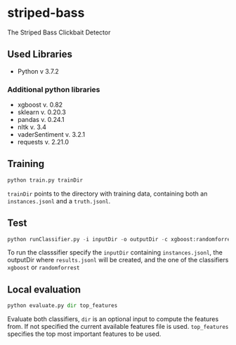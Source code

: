 # striped-bass
The Striped Bass Clickbait Detector

## Used Libraries
* Python v 3.7.2

### Additional python libraries
* xgboost v. 0.82
* sklearn v. 0.20.3
* pandas v. 0.24.1
* nltk  v. 3.4
* vaderSentiment v. 3.2.1
* requests v. 2.21.0


## Training
```python
python train.py trainDir
```
`trainDir` points to the directory with training data, containing both an `instances.jsonl` and a `truth.jsonl`.

## Test
```python
python runClassifier.py -i inputDir -o outputDir -c xgboost:randomforrest
```

To run the classsifier specify the `inputDir` containing `instances.jsonl`, the outputDir where `results.jsonl` will be created, and the one of the classifiers `xgboost` or `randomforrest`


## Local evaluation
```python
python evaluate.py dir top_features
```
Evaluate both classifiers, `dir` is an optional input to compute the features from. If not specified the current available features file is used. `top_features` specifies the top most important features to be used.
